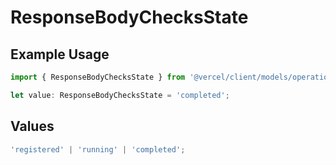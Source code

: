 # ResponseBodyChecksState

## Example Usage

```typescript
import { ResponseBodyChecksState } from '@vercel/client/models/operations';

let value: ResponseBodyChecksState = 'completed';
```

## Values

```typescript
'registered' | 'running' | 'completed';
```
